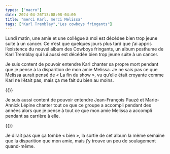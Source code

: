 ```yaml
---
types: ["macro"]
date: 2024-04-26T13:08:08-04:00
title: "merci Karl, merci Melissa"
tags: ["Karl Tremblay","Les cowboys fringants"]
---
```

Lundi matin, une amie et une collègue à moi est décédee bien trop jeune suite à un cancer. Ce n’est que quelques jours plus tard que j’ai appris l’existence du nouvel album des Cowboys fringants, un album posthume de Karl Tremblay qui lui aussi est décédée bien trop jeune suite à un cancer.

Je suis content de pouvoir entendre Karl chanter sa propre mort pendant que je pense à la disparition de mon amie Melissa. Je ne sais pas ce que Melissa aurait pensé de « La fin du show », vu qu’elle était croyante comme Karl ne l’était pas, mais ça me fait du bien au moins. 

{{<youtube id="eoNTblEQtf4">}}

Je suis aussi content de pouvoir entendre Jean-François Pauzé et Marie-Annick Lépine chanter tout ce que ce groupe a accompli pendant des années alors que je pense à tout ce que mon amie Melissa a accompli pendant sa carrière à elle. 

{{<youtube id="0BpSJK80k2Q">}}

Je dirait pas que ça tombe « bien », la sortie de cet album la même semaine que la disparition que mon amie, mais j’y trouve un peu de soulagement quand-même.
